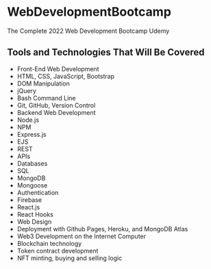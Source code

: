 # WebDevelopmentBootcamp
The Complete 2022 Web Development Bootcamp Udemy

## Tools and Technologies That Will Be Covered
- Front-End Web Development
- HTML, CSS, JavaScript, Bootstrap
- DOM Manipulation
- jQuery
- Bash Command Line
- Git, GitHub, Version Control
- Backend Web Development
- Node.js
- NPM
- Express.js
- EJS
- REST
- APIs
- Databases
- SQL
- MongoDB
- Mongoose
- Authentication
- Firebase
- React.js
- React Hooks
- Web Design
- Deployment with Github Pages, Heroku, and MongoDB Atlas
- Web3 Development on the Internet Computer
- Blockchain technology
- Token contract development
- NFT minting, buying and selling logic
